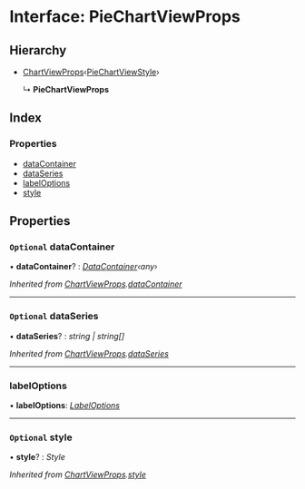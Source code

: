 # Interface: PieChartViewProps

## Hierarchy

* [ChartViewProps](chartviewprops.md)‹[PieChartViewStyle](piechartviewstyle.md)›

  ↳ **PieChartViewProps**

## Index

### Properties

* [dataContainer](piechartviewprops.md#optional-datacontainer)
* [dataSeries](piechartviewprops.md#optional-dataseries)
* [labelOptions](piechartviewprops.md#labeloptions)
* [style](piechartviewprops.md#optional-style)

## Properties

### `Optional` dataContainer

• **dataContainer**? : *[DataContainer](../classes/datacontainer.md)‹any›*

*Inherited from [ChartViewProps](chartviewprops.md).[dataContainer](chartviewprops.md#optional-datacontainer)*

___

### `Optional` dataSeries

• **dataSeries**? : *string | string[]*

*Inherited from [ChartViewProps](chartviewprops.md).[dataSeries](chartviewprops.md#optional-dataseries)*

___

###  labelOptions

• **labelOptions**: *[LabelOptions](labeloptions.md)*

___

### `Optional` style

• **style**? : *Style*

*Inherited from [ChartViewProps](chartviewprops.md).[style](chartviewprops.md#optional-style)*
